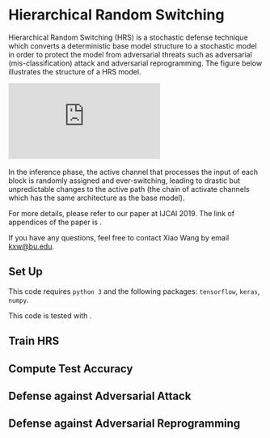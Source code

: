 Hierarchical Random Switching
=============================
Hierarchical Random Switching (HRS) is a stochastic defense technique which
converts a deterministic base model structure to a stochastic model in
order to protect the model from adversarial threats such as adversarial
(mis-classification) attack and adversarial reprogramming. The
figure below illustrates the structure of a HRS model.

![](https://github.com/KieranXWang/HRS/blob/master/Figures/ijcai_hrs.pdf)

In the inference phase, the active channel that processes the input of
each block is randomly assigned and ever-switching, leading to drastic but
unpredictable changes to the active path (the chain of activate channels
which has the same architecture as the base model).

For more details, please refer to our paper at IJCAI 2019. The link of
appendices of the paper is .

If you have any questions, feel free to contact Xiao Wang by email kxw@bu.edu.


## Set Up
This code requires `python 3` and the following packages: `tensorflow`,
`keras`, `numpy`.

This code is tested with .


## Train HRS


## Compute Test Accuracy

## Defense against Adversarial Attack

## Defense against Adversarial Reprogramming

